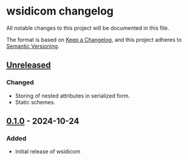 # wsidicom changelog

All notable changes to this project will be documented in this file.

The format is based on [Keep a Changelog](https://keepachangelog.com/en/1.0.0/),
and this project adheres to [Semantic Versioning](https://semver.org/spec/v2.0.0.html).

## [Unreleased]

### Changed

- Storing of nested attributes in serialized form.
- Static schemes.

## [0.1.0] - 2024-10-24

### Added

- Initial release of wsidicom

[Unreleased]: https://github.com/imi-bigpicture/slidetap/compare/v0.1.0..HEAD
[0.1.0]: https://github.com/imi-bigpicture/slidetap/tree/refs/tags/v0.1.0
